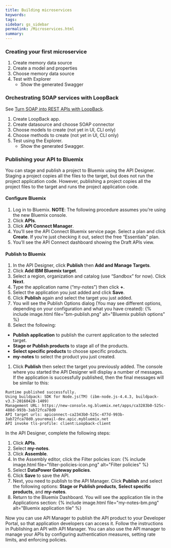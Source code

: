 ```yaml
---
title: Building microservices
keywords:
tags:
sidebar: gs_sidebar
permalink: /Microservices.html
summary:
---
```

### Creating your first microservice

1. Create memory data source
1. Create a model and properties
1. Choose memory data source
1. Test with Explorer
   - Show the generated Swagger

### Orchestrating SOAP services with LoopBack

See [Turn SOAP into REST APIs with LoopBack](https://strongloop.com/strongblog/soap-into-rest-apis-with-loopback-node-js/).

1. Create LoopBack app.
1. Create datasource and choose SOAP connector
1. Choose models to create (not yet in UI, CLI only)
1. Choose methods to create (not yet in UI, CLI only)
1. Test using the Explorer.
   - Show the generated Swagger.

### Publishing your API to Bluemix

You can stage and publish a project to Bluemix using the API Designer. Staging a project copies all the files to the target, but does not run the project application code. However, publishing a project copies all the project files to the target and runs the project application code.

#### Configure Bluemix

1. Log in to Bluemix.  **NOTE**: The following procedure assumes you’re using the new Bluemix console.
1. Click **APIs**.
1. Click **API Connect Manager**.
1. You’ll see the API Connect Bluemix service page. Select a plan and click **Create**. If you’re just checking it out, select the free “Essentials” plan.
1. You’ll see the API Connect dashboard showing the Draft APIs view.

#### Publish to Bluemix

1. In the API Designer, click **Publish** then **Add and Manage Targets**.
1. Click **Add IBM Bluemix target**.
1. Select a region, organization and catalog (use “Sandbox” for now). Click **Next**.
1. Type the application name (“my-notes”) then click **+**.
1. Select the application you just added and click **Save**.
1. Click **Publish** again and select the target you just added.
1. You will see the Publish Options dialog (You may see different options, depending on your configuration and what you have created): {% include image.html file="bm-publish.png" alt="Bluemix publish options" %}
1. Select the following:
  - **Publish application** to publish the current application to the selected target.
  - **Stage or Publish products** to stage all of the products.
  - **Select specific products** to choose specific products.
  - **my-notes** to select the product you just created.
1. Click **Publish** then select the target you previously added. The console where you started the API Designer will display a number of messages. If the application is successfully published, then the final messages will be similar to this:

```
Runtime published successfully.
Using buildpack: SDK for Node.js(TM) (ibm-node.js-4.4.3, buildpack-v3.3-20160428-1409)
Management URL: https://new-console.ng.bluemix.net/apps/ca3283b0-525c-488d-993b-3ab72fca78d0
API target urls: apiconnect-ca2343b0-525c-477d-993b-3ab72fca78d0.youremail-dev.apic.mybluemix.net
API invoke tls-profile: client:Loopback-client
```

In the API Designer, complete the following steps:

1. Click **APIs**.
1. Select **my-notes**.
1. Click **Assemble**.
1. In the Assembly editor, click the Filter policies icon:
{% include image.html file="filter-policies-icon.png" alt="Filter policies" %}
1. Select **DataPower Gateway policies**.
1. Click **Save** to save the API.
1. Next, you need to publish to the API Manager. Click **Publish** and select the following options: **Stage or Publish products**, **Select specific products**, and **my-notes**.
1. Return to the Bluemix Dashboard. You will see the application tile in the Applications section:
{% include image.html file="my-notes-bm.png" alt="Bluemix application tile" %}

Now you can use API Manager to publish the API product to your Developer Portal, so that application developers can access it. Follow the instructions in Publishing an API with API Manager. You can also use the API manager to manage your APIs by configuring authentication measures, setting rate limits, and enforcing policies.
